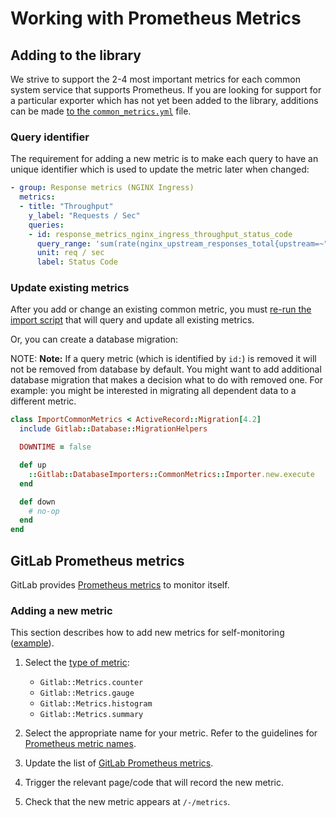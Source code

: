 # Working with Prometheus Metrics

## Adding to the library

We strive to support the 2-4 most important metrics for each common system service that supports Prometheus. If you are looking for support for a particular exporter which has not yet been added to the library, additions can be made [to the `common_metrics.yml`](https://gitlab.com/gitlab-org/gitlab/blob/master/config/prometheus/common_metrics.yml) file.

### Query identifier

The requirement for adding a new metric is to make each query to have an unique identifier which is used to update the metric later when changed:

```yaml
- group: Response metrics (NGINX Ingress)
  metrics:
  - title: "Throughput"
    y_label: "Requests / Sec"
    queries:
    - id: response_metrics_nginx_ingress_throughput_status_code
      query_range: 'sum(rate(nginx_upstream_responses_total{upstream=~"%{kube_namespace}-%{ci_environment_slug}-.*"}[2m])) by (status_code)'
      unit: req / sec
      label: Status Code
```

### Update existing metrics

After you add or change an existing common metric, you must [re-run the import script](../administration/raketasks/maintenance.md#import-common-metrics) that will query and update all existing metrics.

Or, you can create a database migration:

NOTE: **Note:**
If a query metric (which is identified by `id:`) is removed it will not be removed from database by default.
You might want to add additional database migration that makes a decision what to do with removed one.
For example: you might be interested in migrating all dependent data to a different metric.

```ruby
class ImportCommonMetrics < ActiveRecord::Migration[4.2]
  include Gitlab::Database::MigrationHelpers

  DOWNTIME = false

  def up
    ::Gitlab::DatabaseImporters::CommonMetrics::Importer.new.execute
  end

  def down
    # no-op
  end
end
```

## GitLab Prometheus metrics

GitLab provides [Prometheus metrics](../administration/monitoring/prometheus/gitlab_metrics.md)
to monitor itself.

### Adding a new metric

This section describes how to add new metrics for self-monitoring
([example](https://gitlab.com/gitlab-org/gitlab/merge_requests/15440)).

1. Select the [type of metric](https://gitlab.com/gitlab-org/prometheus-client-mmap#metrics):

   - `Gitlab::Metrics.counter`
   - `Gitlab::Metrics.gauge`
   - `Gitlab::Metrics.histogram`
   - `Gitlab::Metrics.summary`

1. Select the appropriate name for your metric. Refer to the guidelines
   for [Prometheus metric names](https://prometheus.io/docs/practices/naming/#metric-names).
1. Update the list of [GitLab Prometheus metrics](../administration/monitoring/prometheus/gitlab_metrics.md).
1. Trigger the relevant page/code that will record the new metric.
1. Check that the new metric appears at `/-/metrics`.
